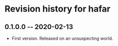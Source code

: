 # Revision history for hafar

## 0.1.0.0 -- 2020-02-13

* First version. Released on an unsuspecting world.
